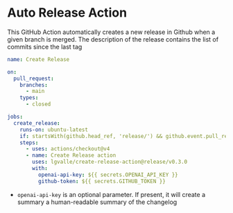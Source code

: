 # Auto Release Action

This GitHub Action automatically creates a new release in Github when a given branch is merged.
The description of the release contains the list of commits since the last tag


```yaml
name: Create Release

on:
  pull_request:
    branches:
      - main
    types: 
      - closed

jobs:      
  create_release:
    runs-on: ubuntu-latest
    if: startsWith(github.head_ref, 'release/') && github.event.pull_request.merged == true
    steps:
      - uses: actions/checkout@v4
      - name: Create Release action
        uses: lgvalle/create-release-action@release/v0.3.0
        with:
          openai-api-key: ${{ secrets.OPENAI_API_KEY }}
          github-token: ${{ secrets.GITHUB_TOKEN }}
```

* `openai-api-key` is an optional parameter. If present, it will create a summary a human-readable summary of the changelog